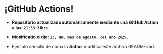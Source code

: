 # ¡GitHub Actions!
* **Repositorio actualizado automáticamente mediante una GitHub Action a las: `21:53:31hrs.`**
* **Modificado el día: `13, del mes de agosto, del año 2025.`**

* Ejemplo sencillo de cómo la **Action** modifica este archivo README.md.
